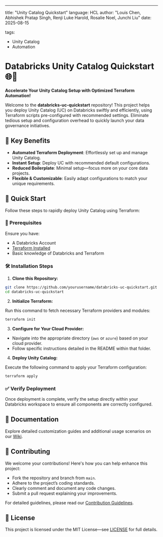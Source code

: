---
title: "Unity Catalog Quickstart"
language: HCL
author: "Louis Chen, Abhishek Pratap Singh, Renji Luke Harold, Rosalie Noel, Junchi Liu"
date: 2025-08-15

tags: 
- Unity Catalog
- Automation

# Databricks Unity Catalog Quickstart 🌐🚀

**Accelerate Your Unity Catalog Setup with Optimized Terraform Automation!**

Welcome to the **databricks-uc-quickstart** repository! This project helps you deploy Unity Catalog (UC) on Databricks swiftly and efficiently, using Terraform scripts pre-configured with recommended settings. Eliminate tedious setup and configuration overhead to quickly launch your data governance initiatives.

## 🌟 Key Benefits

- **Automated Terraform Deployment**: Effortlessly set up and manage Unity Catalog.
- **Instant Setup**: Deploy UC with recommended default configurations.
- **Reduced Boilerplate**: Minimal setup—focus more on your core data projects.
- **Flexible & Customizable**: Easily adapt configurations to match your unique requirements.

## 🚀 Quick Start

Follow these steps to rapidly deploy Unity Catalog using Terraform:

### 📌 Prerequisites

Ensure you have:

- A Databricks Account
- [Terraform Installed](https://developer.hashicorp.com/terraform/downloads)
- Basic knowledge of Databricks and Terraform

### 🛠 Installation Steps

1. **Clone this Repository:**

```bash
git clone https://github.com/yourusername/databricks-uc-quickstart.git
cd databricks-uc-quickstart
```

2. **Initialize Terraform:**

Run this command to fetch necessary Terraform providers and modules:

```bash
terraform init
```

3. **Configure for Your Cloud Provider:**

- Navigate into the appropriate directory (`aws` or `azure`) based on your cloud provider.
- Follow specific instructions detailed in the README within that folder.

4. **Deploy Unity Catalog:**

Execute the following command to apply your Terraform configuration:

```bash
terraform apply
```

### ✅ Verify Deployment

Once deployment is complete, verify the setup directly within your Databricks workspace to ensure all components are correctly configured.

## 📖 Documentation

Explore detailed customization guides and additional usage scenarios on our [Wiki](https://github.com/yourusername/databricks-uc-quickstart/wiki).

## 🤝 Contributing

We welcome your contributions! Here's how you can help enhance this project:

- Fork the repository and branch from `main`.
- Adhere to the project’s coding standards.
- Clearly comment and document any code changes.
- Submit a pull request explaining your improvements.

For detailed guidelines, please read our [Contribution Guidelines](CONTRIBUTING.md).

## 📄 License

This project is licensed under the MIT License—see [LICENSE](LICENSE) for full details.

